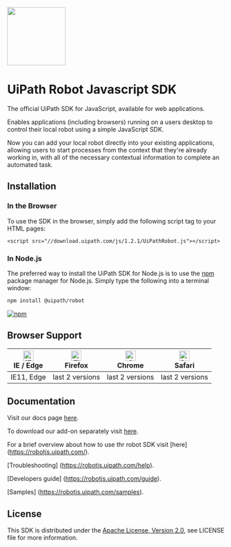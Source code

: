 ﻿<img src="https://raw.githubusercontent.com/UiPath/angular-components/master/logo.png" width="135" />

# UiPath Robot Javascript SDK

The official UiPath SDK for JavaScript, available for web applications.

Enables applications (including browsers) running on a users desktop to control their local robot using a simple JavaScript SDK.

Now you can add your local robot directly into your existing applications, allowing users to start processes from the context that they're already working in, with all of the necessary contextual information to complete an automated task.

## Installation

### In the Browser

To use the SDK in the browser, simply add the following script tag to your
HTML pages:

    <script src="//download.uipath.com/js/1.2.1/UiPathRobot.js"></script>

### In Node.js

The preferred way to install the UiPath SDK for Node.js is to use the
[npm](http://npmjs.org) package manager for Node.js. Simply type the following
into a terminal window:

```sh
npm install @uipath/robot
```


[![npm](https://img.shields.io/npm/v/@uipath/robot.svg)](https://www.npmjs.com/package/@uipath/robot)

## Browser Support

| [<img src="https://raw.githubusercontent.com/alrra/browser-logos/master/src/edge/edge_48x48.png" alt="IE / Edge" width="24px" height="24px" />](http://godban.github.io/browsers-support-badges/)</br>IE / Edge | [<img src="https://raw.githubusercontent.com/alrra/browser-logos/master/src/firefox/firefox_48x48.png" alt="Firefox" width="24px" height="24px" />](http://godban.github.io/browsers-support-badges/)</br>Firefox | [<img src="https://raw.githubusercontent.com/alrra/browser-logos/master/src/chrome/chrome_48x48.png" alt="Chrome" width="24px" height="24px" />](http://godban.github.io/browsers-support-badges/)</br>Chrome | [<img src="https://raw.githubusercontent.com/alrra/browser-logos/master/src/safari/safari_48x48.png" alt="Safari" width="24px" height="24px" />](http://godban.github.io/browsers-support-badges/)</br>Safari |
| --------- | --------- | --------- | --------- |
| IE11, Edge| last 2 versions| last 2 versions| last 2 versions


## Documentation

Visit our docs page [here](https://docs.uipath.com/robot/).

To download our add-on separately visit [here](https://robotjs.uipath.com/download).

For a brief overview about how to use thr robot SDK visit [here] (https://robotjs.uipath.com/).

[Troubleshooting] (https://robotjs.uipath.com/help).

[Developers guide] (https://robotjs.uipath.com/guide).

[Samples] (https://robotjs.uipath.com/samples).

## License

This SDK is distributed under the
[Apache License, Version 2.0](http://www.apache.org/licenses/LICENSE-2.0),
see LICENSE file for more information.
